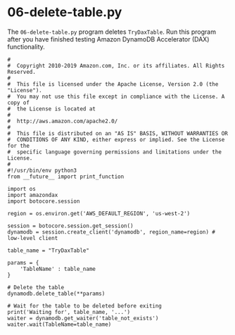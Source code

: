 # 06\-delete\-table\.py<a name="DAX.client.run-application-python.06-delete-table"></a>

The `06-delete-table.py` program deletes `TryDaxTable`\. Run this program after you have finished testing Amazon DynamoDB Accelerator \(DAX\) functionality\.

```
#
#  Copyright 2010-2019 Amazon.com, Inc. or its affiliates. All Rights Reserved.
#
#  This file is licensed under the Apache License, Version 2.0 (the "License").
#  You may not use this file except in compliance with the License. A copy of
#  the License is located at
# 
#  http://aws.amazon.com/apache2.0/
# 
#  This file is distributed on an "AS IS" BASIS, WITHOUT WARRANTIES OR
#  CONDITIONS OF ANY KIND, either express or implied. See the License for the
#  specific language governing permissions and limitations under the License.
#
#!/usr/bin/env python3
from __future__ import print_function

import os
import amazondax
import botocore.session

region = os.environ.get('AWS_DEFAULT_REGION', 'us-west-2')

session = botocore.session.get_session()
dynamodb = session.create_client('dynamodb', region_name=region) # low-level client

table_name = "TryDaxTable"

params = {
    'TableName' : table_name
}

# Delete the table
dynamodb.delete_table(**params)

# Wait for the table to be deleted before exiting
print('Waiting for', table_name, '...')
waiter = dynamodb.get_waiter('table_not_exists')
waiter.wait(TableName=table_name)
```